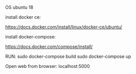 OS ubuntu 18

install docker ce:

https://docs.docker.com/install/linux/docker-ce/ubuntu/

install docker-compose:

https://docs.docker.com/compose/install/

RUN:
sudo docker-compose build
sudo docker-compose up

Open web from browser:
localhost:5000

